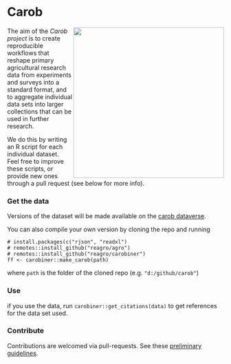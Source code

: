# Carob

<img align="right" width="350" height="350" src="https://github.com/reagro/carob/raw/master/img/carob.png">

The aim of the *Carob project* is to create reproducible workflows that reshape primary agricultural research data from experiments and surveys into a standard format, and to aggregate individual data sets into larger collections that can be used in further research.

We do this by writing an R script for each individual dataset. Feel free to improve these scripts, or provide new ones through a pull request (see below for more info). 


### Get the data

Versions of the dataset will be made available on the [carob dataverse](https://dataverse.harvard.edu/dataverse/carob/).

You can also compile your own version by cloning the repo and running 

```
# install.packages(c("rjson", "readxl")
# remotes::install_github("reagro/agro")
# remotes::install_github("reagro/carobiner")
ff <- carobiner::make_carob(path)
```

where `path` is the folder of the cloned repo (e.g. `"d:/github/carob"`)

### Use

if you use the data, run `carobiner::get_citations(data)` to get references for the data set used. 

### Contribute 

Contributions are welcomed via pull-requests. See these [preliminary guidelines](https://github.com/reagro/carob/wiki/Guidelines).
